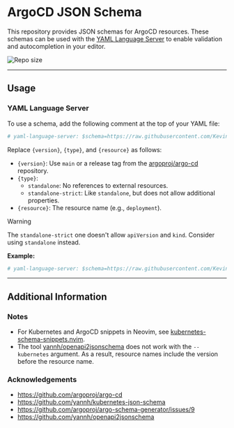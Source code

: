 # ArgoCD JSON Schema

This repository provides JSON schemas for ArgoCD resources. These schemas can be used with the [YAML Language Server](https://github.com/redhat-developer/yaml-language-server) to enable validation and autocompletion in your editor.

![Repo size](https://img.shields.io/github/repo-size/KevinNitroG/argocd-json-schema?style=for-the-badge&color=b4befe&labelColor=363a4f)

---

## Usage

### YAML Language Server

To use a schema, add the following comment at the top of your YAML file:

```yaml
# yaml-language-server: $schema=https://raw.githubusercontent.com/KevinNitroG/argocd-json-schema/refs/heads/main/schemas/{version}/{type}/{resource}.json
```

Replace `{version}`, `{type}`, and `{resource}` as follows:

- `{version}`: Use `main` or a release tag from the [argoproj/argo-cd](https://github.com/argoproj/argo-cd) repository.
- `{type}`:
  - `standalone`: No references to external resources.
  - `standalone-strict`: Like `standalone`, but does not allow additional properties.
- `{resource}`: The resource name (e.g., `deployment`).

> [!WARNING]
>
> The `standalone-strict` one doesn't allow `apiVersion` and `kind`. Consider using `standalone` instead.

**Example:**

```yaml
# yaml-language-server: $schema=https://raw.githubusercontent.com/KevinNitroG/argocd-json-schema/refs/heads/main/schemas/v3.0.9/standalone/v1alpha1applicationset.json
```

---

## Additional Information

### Notes

- For Kubernetes and ArgoCD snippets in Neovim, see [kubernetes-schema-snippets.nvim](https://github.com/KevinNitroG/kubernetes-schema-snippets.nvim).
- The tool [yannh/openapi2jsonschema](https://github.com/yannh/openapi2jsonschema) does not work with the `--kubernetes` argument. As a result, resource names include the version before the resource name.

### Acknowledgements

- <https://github.com/argoproj/argo-cd>
- <https://github.com/yannh/kubernetes-json-schema>
- <https://github.com/argoproj/argo-schema-generator/issues/9>
- <https://github.com/yannh/openapi2jsonschema>
